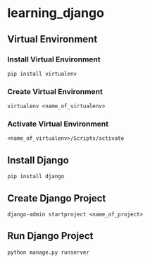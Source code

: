 # learning_django

## **Virtual Environment**

### Install Virtual Environment

    pip install virtualenv

### Create Virtual Environment
    
    virtualenv <name_of_virtualenv>

### Activate Virtual Environment
    
    <name_of_virtualenv>/Scripts/activate

## **Install Django**

    pip install django

## **Create Django Project**
    
    django-admin startproject <name_of_project>

## **Run Django Project**

    python manage.py runserver